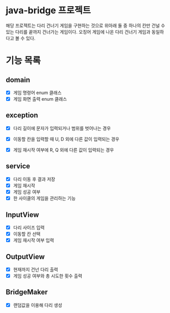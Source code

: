 # java-bridge 프로젝트

해당 프로젝트는 다리 건너기 게임을 구현하는 것으로 위아래 둘 중 하나의 칸만 건널 수 있는 다리를 끝까지 건너가는 게임이다. 오징어 게임에 나온 다리 건너기 게임과 동일하다고 볼 수 있다.

# 기능 목록

## domain
-[x] 게임 명령어 enum 클래스
-[x] 게임 화면 출력 enum 클래스

## exception

-[x] 다리 길이에 문자가 입력되거나 범위를 벗어나는 경우
-[x] 이동할 칸을 입력할 때 U, D 외에 다른 값이 입력되는 경우
-[x] 게임 재시작 여부에 R, Q 외에 다른 값이 입력되는 경우


## service
-[x] 다리 이동 후 결과 저장
-[x] 게임 재시작
-[x] 게임 성공 여부
-[x] 한 사이클의 게임을 관리하는 기능

## InputView

-[x] 다리 사이즈 입력
-[x] 이동할 칸 선택
-[x] 게임 재시작 여부 입력

## OutputView

-[x] 현재까지 건넌 다리 출력
-[x] 게임 성공 여부와 총 시도한 횟수 출력

## BridgeMaker

-[x] 랜덤값을 이용해 다리 생성


